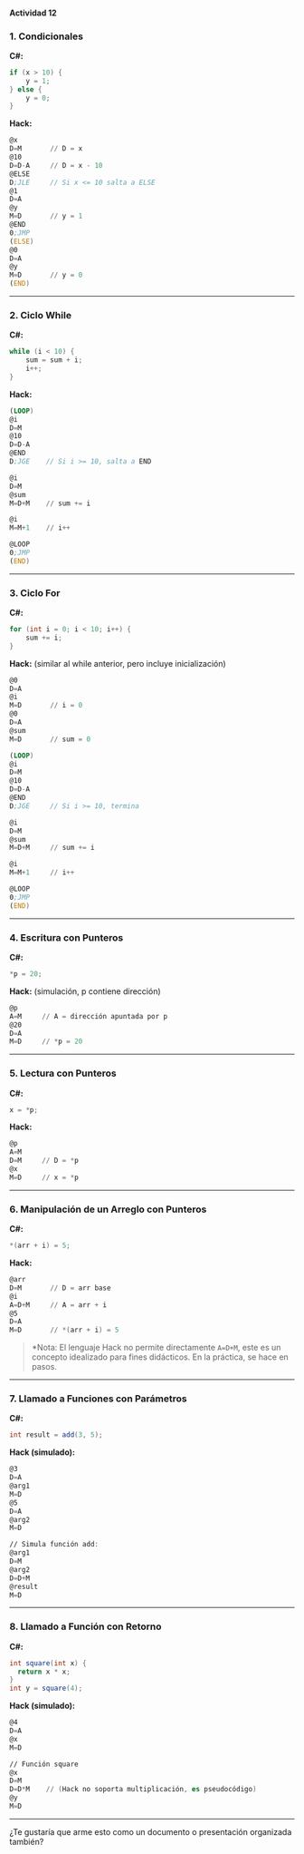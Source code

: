 #### Actividad 12

### **1. Condicionales**

**C#:**

```csharp
if (x > 10) {
    y = 1;
} else {
    y = 0;
}
```

**Hack:**

```asm
@x
D=M       // D = x
@10
D=D-A     // D = x - 10
@ELSE
D;JLE     // Si x <= 10 salta a ELSE
@1
D=A
@y
M=D       // y = 1
@END
0;JMP
(ELSE)
@0
D=A
@y
M=D       // y = 0
(END)
```

---

### **2. Ciclo While**

**C#:**

```csharp
while (i < 10) {
    sum = sum + i;
    i++;
}
```

**Hack:**

```asm
(LOOP)
@i
D=M
@10
D=D-A
@END
D;JGE    // Si i >= 10, salta a END

@i
D=M
@sum
M=D+M    // sum += i

@i
M=M+1    // i++

@LOOP
0;JMP
(END)
```

---

### **3. Ciclo For**

**C#:**

```csharp
for (int i = 0; i < 10; i++) {
    sum += i;
}
```

**Hack:** (similar al while anterior, pero incluye inicialización)

```asm
@0
D=A
@i
M=D       // i = 0
@0
D=A
@sum
M=D       // sum = 0

(LOOP)
@i
D=M
@10
D=D-A
@END
D;JGE     // Si i >= 10, termina

@i
D=M
@sum
M=D+M     // sum += i

@i
M=M+1     // i++

@LOOP
0;JMP
(END)
```

---

### **4. Escritura con Punteros**

**C#:**

```csharp
*p = 20;
```

**Hack:** (simulación, p contiene dirección)

```asm
@p
A=M     // A = dirección apuntada por p
@20
D=A
M=D     // *p = 20
```

---

### **5. Lectura con Punteros**

**C#:**

```csharp
x = *p;
```

**Hack:**

```asm
@p
A=M
D=M     // D = *p
@x
M=D     // x = *p
```

---

### **6. Manipulación de un Arreglo con Punteros**

**C#:**

```csharp
*(arr + i) = 5;
```

**Hack:**

```asm
@arr
D=M       // D = arr base
@i
A=D+M     // A = arr + i
@5
D=A
M=D       // *(arr + i) = 5
```

> \*Nota: El lenguaje Hack no permite directamente `A=D+M`, este es un concepto idealizado para fines didácticos. En la práctica, se hace en pasos.

---

### **7. Llamado a Funciones con Parámetros**

**C#:**

```csharp
int result = add(3, 5);
```

**Hack (simulado):**

```asm
@3
D=A
@arg1
M=D
@5
D=A
@arg2
M=D

// Simula función add:
@arg1
D=M
@arg2
D=D+M
@result
M=D
```

---

### **8. Llamado a Función con Retorno**

**C#:**

```csharp
int square(int x) {
  return x * x;
}
int y = square(4);
```

**Hack (simulado):**

```asm
@4
D=A
@x
M=D

// Función square
@x
D=M
D=D*M    // (Hack no soporta multiplicación, es pseudocódigo)
@y
M=D
```

---

¿Te gustaría que arme esto como un documento o presentación organizada también?
